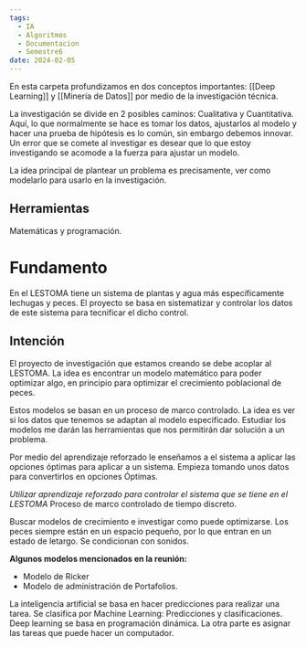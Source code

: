 ```yaml
---
tags:
  - IA
  - Algoritmos
  - Documentacion
  - Semestre6
date: 2024-02-05
---
```

En esta carpeta profundizamos en dos conceptos importantes: [[Deep Learning]] y [[Minería de Datos]] por medio de la investigación técnica.

La investigación se divide en 2 posibles caminos: Cualitativa y Cuantitativa. Aquí, lo que normalmente se hace es tomar los datos, ajustarlos al modelo y hacer una prueba de hipótesis es lo común, sin embargo debemos innovar.  Un error que se comete al investigar es desear que lo que estoy investigando se acomode a la fuerza para ajustar un modelo. 

La idea principal de plantear un problema es precisamente, ver como modelarlo para usarlo en la investigación.
## Herramientas
Matemáticas y programación.
# Fundamento

En el LESTOMA tiene un sistema de plantas y agua más específicamente lechugas y peces. El proyecto se basa en sistematizar y controlar los datos de este sistema para tecnificar el dicho control.

## Intención
El proyecto de investigación que estamos creando se debe acoplar al LESTOMA. La idea es encontrar un modelo matemático para poder optimizar algo, en principio para optimizar el crecimiento poblacional de peces.

Estos modelos se basan en un proceso de marco controlado. La idea es ver si los datos que tenemos se adaptan al modelo especificado. Estudiar los modelos me darán las herramientas que nos permitirán dar solución a un problema.

Por medio del aprendizaje reforzado le enseñamos a el sistema a aplicar las opciones óptimas para aplicar a un sistema. Empieza tomando unos datos para convertirlos en opciones Óptimas.

*Utilizar aprendizaje reforzado para controlar el sistema que se tiene en el LESTOMA*
Proceso de marco controlado de tiempo discreto.


Buscar modelos de crecimiento e investigar como puede optimizarse.
Los peces siempre están en un espacio pequeño, por lo que entran en un estado de letargo. Se condicionan con sonidos.


**Algunos modelos mencionados en la reunión:**
- Modelo de Ricker
- Modelo de administración de Portafolios.


La inteligencia artificial se basa en hacer predicciones para realizar una tarea. Se clasifica por Machine Learning: Predicciones y clasificaciones. Deep learning se basa en programación dinámica. La otra parte es asignar las tareas que puede hacer un computador.
